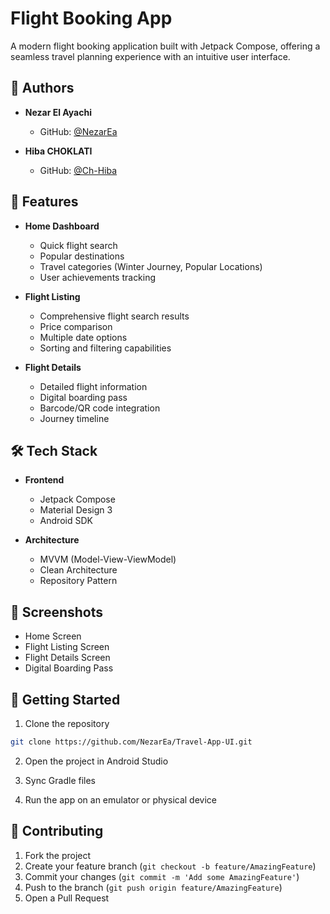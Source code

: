 # Flight Booking App

A modern flight booking application built with Jetpack Compose, offering a seamless travel planning experience with an intuitive user interface.

## 👥 Authors

- **Nezar El Ayachi**
    - GitHub: [@NezarEa](https://github.com/NezarEa)

- **Hiba CHOKLATI**
    - GitHub: [@Ch-Hiba](https://github.com/Ch-Hiba)

## 🌟 Features

- **Home Dashboard**
    - Quick flight search
    - Popular destinations
    - Travel categories (Winter Journey, Popular Locations)
    - User achievements tracking

- **Flight Listing**
    - Comprehensive flight search results
    - Price comparison
    - Multiple date options
    - Sorting and filtering capabilities

- **Flight Details**
    - Detailed flight information
    - Digital boarding pass
    - Barcode/QR code integration
    - Journey timeline

## 🛠 Tech Stack

- **Frontend**
    - Jetpack Compose
    - Material Design 3
    - Android SDK

- **Architecture**
    - MVVM (Model-View-ViewModel)
    - Clean Architecture
    - Repository Pattern

## 📱 Screenshots

- Home Screen
- Flight Listing Screen
- Flight Details Screen
- Digital Boarding Pass

## 🚀 Getting Started

1. Clone the repository
```bash
git clone https://github.com/NezarEa/Travel-App-UI.git
```

2. Open the project in Android Studio

3. Sync Gradle files

4. Run the app on an emulator or physical device

## 🤝 Contributing

1. Fork the project
2. Create your feature branch (`git checkout -b feature/AmazingFeature`)
3. Commit your changes (`git commit -m 'Add some AmazingFeature'`)
4. Push to the branch (`git push origin feature/AmazingFeature`)
5. Open a Pull Request

